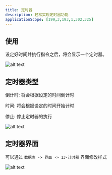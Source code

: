 ```yaml
---
title: 定时器
description: 轻松实现定时器功能
applicationScope: [199,3,193,1,302,325]
---
```


## 使用

设定好时间并执行指令之后，将会显示一个定时器。

![alt text](https://cdn.gcw.wiki/gcw/image/zh_hans/commands/gameprogress/timer/image.png)

## 定时器类型

倒计时: 将会根据设定的时间倒计时

时间: 将会根据设定的时间开始计时

停止: 停止定时器的执行

![alt text](https://cdn.gcw.wiki/gcw/image/zh_hans/commands/gameprogress/timer/image-1.png)

## 定时器界面

可以通过 `数据库 -> 界面 -> 13-计时器` 界面修改样式

![alt text](https://cdn.gcw.wiki/gcw/image/zh_hans/commands/gameprogress/timer/image-2.png)
